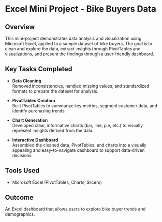 # Excel Mini Project - Bike Buyers Data

## Overview

This mini-project demonstrates data analysis and visualization using Microsoft Excel, applied to a sample dataset of bike buyers. The goal is to clean and explore the data, extract insights through PivotTables and visualizations, and present the findings through a user-friendly dashboard.

## Key Tasks Completed

- **Data Cleaning**  
  Removed inconsistencies, handled missing values, and standardized formats to prepare the dataset for analysis.

- **PivotTables Creation**  
  Built PivotTables to summarize key metrics, segment customer data, and identify purchasing trends.

- **Chart Generation**  
  Developed clear, informative charts (bar, line, pie, etc.) to visually represent insights derived from the data.

- **Interactive Dashboard**  
  Assembled the cleaned data, PivotTables, and charts into a visually appealing and easy-to-navigate dashboard to support data-driven decisions.

## Tools Used

- Microsoft Excel (PivotTables, Charts, Slicers)

## Outcome

An Excel dashboard that allows users to explore bike buyer trends and demographics.
